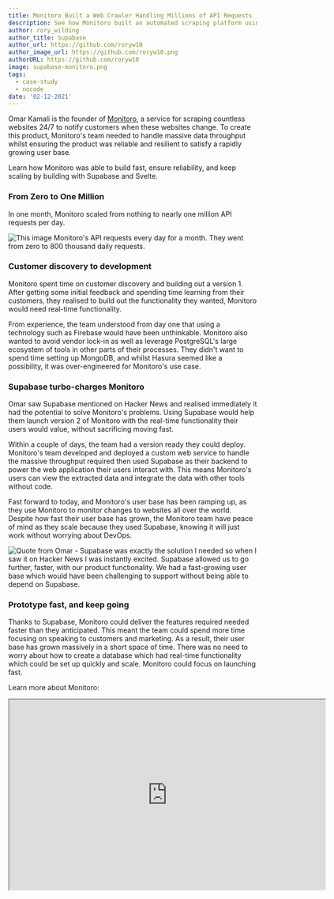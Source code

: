 ```yaml
---
title: Monitoro Built a Web Crawler Handling Millions of API Requests
description: See how Monitoro built an automated scraping platform using Supabase.
author: rory_wilding
author_title: Supabase
author_url: https://github.com/roryw10
author_image_url: https://github.com/roryw10.png
authorURL: https://github.com/roryw10
image: supabase-monitoro.png
tags:
  - case-study
  - nocode
date: '02-12-2021'
---
```


Omar Kamali is the founder of [Monitoro](https://www.monitoro.xyz/), a service for scraping countless websites 24/7 to notify customers when these websites change. To create this product, Monitoro's team needed to handle massive data throughput whilst ensuring the product was reliable and resilient to satisfy a rapidly growing user base.

Learn how Monitoro was able to build fast, ensure reliability, and keep scaling by building with Supabase and Svelte.

<!--truncate-->

### From Zero to One Million

In one month, Monitoro scaled from nothing to nearly one million API requests per day.

![This image Monitoro's API requests every day for a month. They went from zero to 800 thousand daily requests.](/img/monitoro-requests.png)

### Customer discovery to development

Monitoro spent time on customer discovery and building out a version 1. After getting some initial feedback and spending time learning from their customers, they realised to build out the functionality they wanted, Monitoro would need real-time functionality.

From experience, the team understood from day one that using a technology such as Firebase would have been unthinkable. Monitoro also wanted to avoid vendor lock-in as well as leverage PostgreSQL's large ecosystem of tools in other parts of their processes. They didn't want to spend time setting up MongoDB, and whilst Hasura seemed like a possibility, it was over-engineered for Monitoro's use case.

### Supabase turbo-charges Monitoro

Omar saw Supabase mentioned on Hacker News and realised immediately it had the potential to solve Monitoro's problems. Using Supabase would help them launch version 2 of Monitoro with the real-time functionality their users would value, without sacrificing moving fast.

Within a couple of days, the team had a version ready they could deploy. Monitoro's team developed and deployed a custom web service to handle the massive throughput required then used Supabase as their backend to power the web application their users interact with. This means Monitoro's users can view the extracted data and integrate the data with other tools without code.

Fast forward to today, and Monitoro's user base has been ramping up, as they use Monitoro to monitor changes to websites all over the world. Despite how fast their user base has grown, the Monitoro team have peace of mind as they scale because they used Supabase, knowing it will just work without worrying about DevOps.

![Quote from Omar - Supabase was exactly the solution I needed so when I saw it on Hacker News I was instantly excited. Supabase allowed us to go further, faster, with our product functionality. We had a fast-growing user base which would have been challenging to support without being able to depend on Supabase.](/img/omar-monitoro.png)

### Prototype fast, and keep going

Thanks to Supabase, Monitoro could deliver the features required needed faster than they anticipated. This meant the team could spend more time focusing on speaking to customers and marketing. As a result, their user base has grown massively in a short space of time. There was no need to worry about how to create a database which had real-time functionality which could be set up quickly and scale. Monitoro could focus on launching fast.

Learn more about Monitoro:

<iframe className="w-full video-with-border" width="640" height="385" src="https://www.youtube-nocookie.com/embed/8A6_pg41M2s" frameBorder="1" allow="accelerometer; autoplay; clipboard-write; encrypted-media; gyroscope; picture-in-picture" allowFullScreen></iframe>
